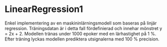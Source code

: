 # LinearRegression1
Enkel implementering av en maskininlärningsmodell som baseras på linjär regression.
Träningsdatan är i detta fall fördefinierad och innehar mönstret y = 2x + 2. 
Modellen tränas under 1000 epoker med en lärhastighet på 1 %. 
Efter träning lyckas modellen prediktera utsignalerna med 100 % precision.
